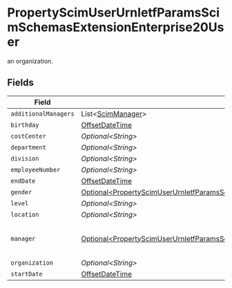 # PropertyScimUserUrnIetfParamsScimSchemasExtensionEnterprise20User

an organization.


## Fields

| Field                                                                                                                                                                                  | Type                                                                                                                                                                                   | Required                                                                                                                                                                               | Description                                                                                                                                                                            |
| -------------------------------------------------------------------------------------------------------------------------------------------------------------------------------------- | -------------------------------------------------------------------------------------------------------------------------------------------------------------------------------------- | -------------------------------------------------------------------------------------------------------------------------------------------------------------------------------------- | -------------------------------------------------------------------------------------------------------------------------------------------------------------------------------------- |
| `additionalManagers`                                                                                                                                                                   | List\<[ScimManager](../../models/shared/ScimManager.md)>                                                                                                                               | :heavy_minus_sign:                                                                                                                                                                     | N/A                                                                                                                                                                                    |
| `birthday`                                                                                                                                                                             | [OffsetDateTime](https://docs.oracle.com/javase/8/docs/api/java/time/OffsetDateTime.html)                                                                                              | :heavy_minus_sign:                                                                                                                                                                     | N/A                                                                                                                                                                                    |
| `costCenter`                                                                                                                                                                           | *Optional\<String>*                                                                                                                                                                    | :heavy_minus_sign:                                                                                                                                                                     | N/A                                                                                                                                                                                    |
| `department`                                                                                                                                                                           | *Optional\<String>*                                                                                                                                                                    | :heavy_minus_sign:                                                                                                                                                                     | N/A                                                                                                                                                                                    |
| `division`                                                                                                                                                                             | *Optional\<String>*                                                                                                                                                                    | :heavy_minus_sign:                                                                                                                                                                     | N/A                                                                                                                                                                                    |
| `employeeNumber`                                                                                                                                                                       | *Optional\<String>*                                                                                                                                                                    | :heavy_minus_sign:                                                                                                                                                                     | N/A                                                                                                                                                                                    |
| `endDate`                                                                                                                                                                              | [OffsetDateTime](https://docs.oracle.com/javase/8/docs/api/java/time/OffsetDateTime.html)                                                                                              | :heavy_minus_sign:                                                                                                                                                                     | N/A                                                                                                                                                                                    |
| `gender`                                                                                                                                                                               | [Optional\<PropertyScimUserUrnIetfParamsScimSchemasExtensionEnterprise20UserGender>](../../models/shared/PropertyScimUserUrnIetfParamsScimSchemasExtensionEnterprise20UserGender.md)   | :heavy_minus_sign:                                                                                                                                                                     | N/A                                                                                                                                                                                    |
| `level`                                                                                                                                                                                | *Optional\<String>*                                                                                                                                                                    | :heavy_minus_sign:                                                                                                                                                                     | N/A                                                                                                                                                                                    |
| `location`                                                                                                                                                                             | *Optional\<String>*                                                                                                                                                                    | :heavy_minus_sign:                                                                                                                                                                     | N/A                                                                                                                                                                                    |
| `manager`                                                                                                                                                                              | [Optional\<PropertyScimUserUrnIetfParamsScimSchemasExtensionEnterprise20UserManager>](../../models/shared/PropertyScimUserUrnIetfParamsScimSchemasExtensionEnterprise20UserManager.md) | :heavy_minus_sign:                                                                                                                                                                     | "id" attribute of another User.                                                                                                                                                        |
| `organization`                                                                                                                                                                         | *Optional\<String>*                                                                                                                                                                    | :heavy_minus_sign:                                                                                                                                                                     | N/A                                                                                                                                                                                    |
| `startDate`                                                                                                                                                                            | [OffsetDateTime](https://docs.oracle.com/javase/8/docs/api/java/time/OffsetDateTime.html)                                                                                              | :heavy_minus_sign:                                                                                                                                                                     | N/A                                                                                                                                                                                    |